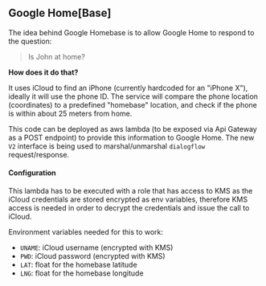 ## Google Home[Base]

The idea behind Google Homebase is to allow Google Home to respond to the question:
> Is John at home?

**How does it do that?**

It uses iCloud to find an iPhone (currently hardcoded for an "iPhone X"), ideally it will use the phone ID. The service will compare the phone location (coordinates) to a predefined "homebase" location, and check if the phone is within about 25 meters from home.

This code can be deployed as aws lambda (to be exposed via Api Gateway as a POST endpoint) to provide this information to Google Home. The new `V2` interface is being used to marshal/unmarshal `dialogflow` request/response.

#### Configuration
This lambda has to be executed with a role that has access to KMS as the iCloud credentials are stored encrypted as env variables, therefore KMS access is needed in order to decrypt the credentials and issue the call to iCloud.

Environment variables needed for this to work:
- `UNAME`: iCloud username (encrypted with KMS)
- `PWD`: iCloud password (encrypted with KMS)
- `LAT`: float for the homebase latitude
- `LNG`: float for the homebase longitude